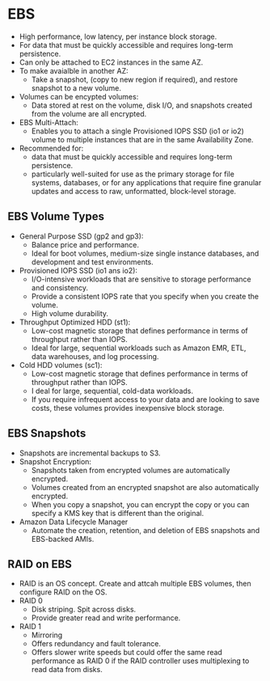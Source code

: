 # EBS

* High performance, low latency, per instance block storage.
* For data that must be quickly accessible and requires long-term persistence.
* Can only be attached to EC2 instances in the same AZ.
* To make avaialble in another AZ:
    * Take a snapshot, (copy to new region if required), and restore snapshot to a new volume.
* Volumes can be encypted volumes:
    * Data stored at rest on the volume, disk I/O, and snapshots created from the volume are all encrypted. 
* EBS Multi-Attach:
    * Enables you to attach a single Provisioned IOPS SSD (io1 or io2) volume to multiple instances that are in the same Availability Zone. 
* Recommended for:
    * data that must be quickly accessible and requires long-term persistence. 
    * particularly well-suited for use as the primary storage for file systems, databases, or for any applications that require fine granular updates and access to raw, unformatted, block-level storage. 


## EBS Volume Types

* General Purpose SSD (gp2 and gp3):
    * Balance price and performance.
    * Ideal for boot volumes, medium-size single instance databases, and development and test environments.
* Provisioned IOPS SSD (io1 ans io2):
    * I/O-intensive workloads that are sensitive to storage performance and consistency.
    * Provide a consistent IOPS rate that you specify when you create the volume.
    * High volume durability.
* Throughput Optimized HDD (st1):
    * Low-cost magnetic storage that defines performance in terms of throughput rather than IOPS. 
    * Ideal for large, sequential workloads such as Amazon EMR, ETL, data warehouses, and log processing. 
* Cold HDD volumes (sc1): 
    * Low-cost magnetic storage that defines performance in terms of throughput rather than IOPS. 
    * I deal for large, sequential, cold-data workloads. 
    * If you require infrequent access to your data and are looking to save costs, these volumes provides inexpensive block storage.  

## EBS Snapshots

* Snapshots are incremental backups to S3.
* Snapshot Encryption:
    * Snapshots taken from encrypted volumes are automatically encrypted.
    * Volumes created from an encrypted snapshot are also automatically encrypted.
    * When you copy a snapshot, you can encrypt the copy or you can specify a KMS key that is different than the original.
* Amazon Data Lifecycle Manager
    * Automate the creation, retention, and deletion of EBS snapshots and EBS-backed AMIs.

## RAID on EBS

* RAID is an OS concept. Create and attcah multiple EBS volumes, then configure RAID on the OS.
* RAID 0
    * Disk striping. Spit across disks.
    * Provide greater read and write performance.
* RAID 1
    * Mirroring
    * Offers redundancy and fault tolerance.
    * Offers slower write speeds but could offer the same read performance as RAID 0 if the RAID controller uses multiplexing to read data from disks. 

